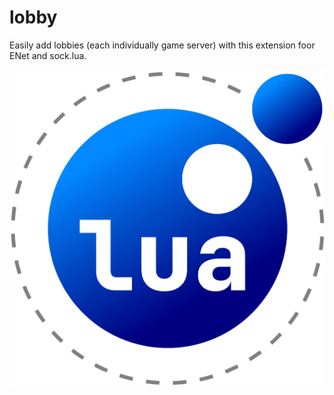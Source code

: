 # lobby
Easily add lobbies (each individually game server) with this extension foor ENet and sock.lua.


<img src="GradientLua Logo.png"
     alt="Markdown Monster icon"
     style="float: left; margin-right: 10px;" />
